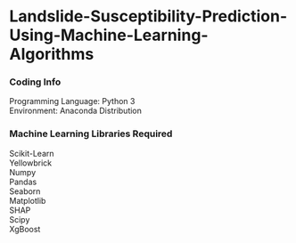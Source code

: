 # Landslide-Susceptibility-Prediction-Using-Machine-Learning-Algorithms


### Coding Info
Programming Language: Python 3\
Environment: Anaconda Distribution

### Machine Learning Libraries Required 
Scikit-Learn\
Yellowbrick\
Numpy\
Pandas\
Seaborn\
Matplotlib\
SHAP\
Scipy\
XgBoost
